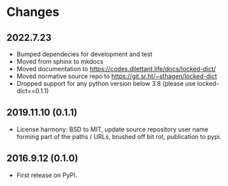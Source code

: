 # Changes

## 2022.7.23

* Bumped dependecies for development and test
* Moved from sphinx to mkdocs
* Moved documentation to https://codes.dilettant.life/docs/locked-dict/
* Moved normative source repo to https://git.sr.ht/~sthagen/locked-dict
* Dropped support for any python version below 3.8 (please use locked-dict==0.1.1)

## 2019.11.10 (0.1.1)

* License harmony: BSD to MIT, update source repository user name forming part of the paths / URLs, brushed off bit rot, publication to pypi.

## 2016.9.12 (0.1.0)

* First release on PyPI.

